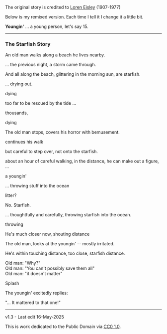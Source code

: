 ﻿The original story is credited to [Loren Eisley](https://en.wikipedia.org/wiki/The_Star_Thrower) (1907-1977)

Below is my remixed version.  Each time I tell it I change it a little bit.

**Youngin'** ... a young person, let's say 15.

---

### The Starfish Story

An old man walks along a beach he lives nearby.

... the previous night, a storm came through. 

And all along the beach,  glittering in the morning sun, are starfish. 

... drying out. 

dying

too far to be rescued by the tide ...

thousands,

dying

The old man stops, covers his horror with bemusement.

continues his walk 

but careful to step over, not onto the starfish.

about an hour of careful walking, in the distance, he can make out a figure, ... 

a youngin'

... throwing stuff into the ocean

litter?

No. Starfish.

... thoughtfully and carefully, throwing starfish into the ocean.

throwing

He's much closer now, shouting distance

The old man, looks at the youngin' -- mostly irritated.

He's within touching distance, too close, starfish distance.

Old man: "Why?"  
Old man: "You can't possibly save them all"  
Old man: "it doesn't matter"  

Splash

The youngin' excitedly replies:

"... It mattered to that one!"

---

v1.3 - Last edit 16-May-2025

This is work dedicated to the Public Domain via [CC0 1.0](https://creativecommons.org/publicdomain/zero/1.0/).
